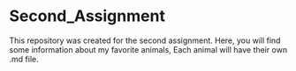 # Second_Assignment
This repository was created for the second assignment. Here, you will find some information about my favorite animals, Each animal will have their own .md file.
